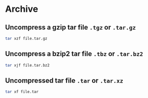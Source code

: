 # Archive

## Uncompress a gzip tar file `.tgz` or `.tar.gz`

```sh
tar xzf file.tar.gz
```

## Uncompress a bzip2 tar file `.tbz` or `.tar.bz2`

```sh
tar xjf file.tar.bz2
```

## Uncompressed tar file `.tar` or `.tar.xz`

```sh
tar xf file.tar
```
